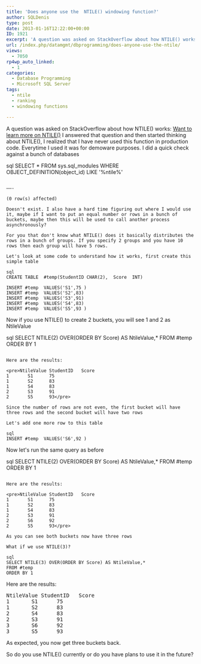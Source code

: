 ```yaml
---
title: 'Does anyone use the  NTILE() windowing function?'
author: SQLDenis
type: post
date: 2013-01-16T12:22:00+00:00
ID: 1921
excerpt: 'A question was asked on StackOverflow about how NTILE() works: Want to learn more on NTILE() I answered that question and then started thinking about NTILE(), I realized that I have never used this function in production code. Everytime I used it was fo&hellip;'
url: /index.php/datamgmt/dbprogramming/does-anyone-use-the-ntile/
views:
  - 7050
rp4wp_auto_linked:
  - 1
categories:
  - Database Programming
  - Microsoft SQL Server
tags:
  - ntile
  - ranking
  - windowing functions

---
```

A question was asked on StackOverflow about how NTILE() works: [Want to learn more on NTILE()][1] I answered that question and then started thinking about NTILE(), I realized that I have never used this function in production code. Everytime I used it was for demoware purposes. I did a quick check against a bunch of databases

sql
SELECT * FROM sys.sql_modules
WHERE OBJECT_DEFINITION(object_id) LIKE '%ntile%'
```

——-
  
(0 row(s) affected)

Doesn't exist. I also have a hard time figuring out where I would use it, maybe if I want to put an equal number or rows in a bunch of buckets, maybe then this will be used to call another process asynchronously?

For you that don't know what NTILE() does it basically distributes the rows in a bunch of groups. If you specify 2 groups and you have 10 rows then each group will have 5 rows.

Let's look at some code to understand how it works, first create this simple table

sql
CREATE TABLE  #temp(StudentID CHAR(2),  Score  INT) 

INSERT #temp  VALUES('S1',75 ) 
INSERT #temp  VALUES('S2',83)
INSERT #temp  VALUES('S3',91)
INSERT #temp  VALUES('S4',83)
INSERT #temp  VALUES('S5',93 ) 
```

Now if you use NTILE() to create 2 buckets, you will see 1 and 2 as NtileValue

sql
SELECT NTILE(2) OVER(ORDER BY Score) AS NtileValue,*
FROM #temp
ORDER BY 1
```

Here are the results:

<pre>NtileValue	StudentID	Score
1		S1		75
1		S2		83
1		S4		83
2		S3		91
2		S5		93</pre>

Since the number of rows are not even, the first bucket will have three rows and the second bucket will have two rows

Let's add one more row to this table

sql
INSERT #temp  VALUES('S6',92 ) 
```

Now let's run the same query as before

sql
SELECT NTILE(2) OVER(ORDER BY Score) AS NtileValue,*
FROM #temp
ORDER BY 1
```

Here are the results:

<pre>NtileValue	StudentID	Score
1		S1		75
1		S2		83
1		S4		83
2		S3		91
2		S6		92
2		S5		93</pre>

As you can see both buckets now have three rows

What if we use NTILE(3)?

sql
SELECT NTILE(3) OVER(ORDER BY Score) AS NtileValue,*
FROM #temp
ORDER BY 1
```

Here are the results:

<pre>NtileValue	StudentID	Score
1		S1		75
1		S2		83
2		S4		83
2		S3		91
3		S6		92
3		S5		93</pre>

As expected, you now get three buckets back.

So do you use NTILE() currently or do you have plans to use it in the future?

 [1]: http://stackoverflow.com/questions/14355324/want-to-learn-more-on-ntile